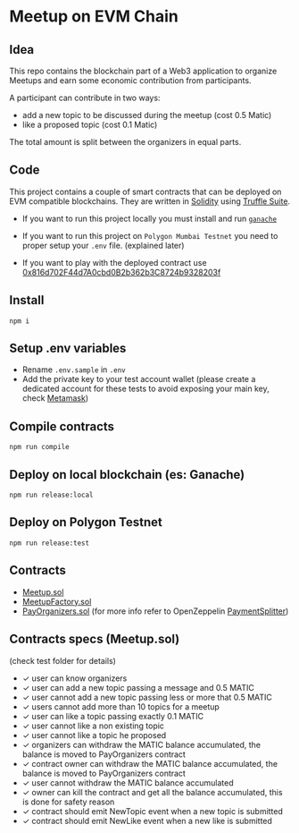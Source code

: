 # Meetup on EVM Chain

## Idea

This repo contains the blockchain part of a Web3 application to organize Meetups and earn some economic contribution from participants.

A participant can contribute in two ways:

- add a new topic to be discussed during the meetup (cost 0.5 Matic)
- like a proposed topic (cost 0.1 Matic)

The total amount is split between the organizers in equal parts.

## Code

This project contains a couple of smart contracts that can be deployed on EVM compatible blockchains. They are written in [Solidity](https://docs.soliditylang.org/en/v0.8.12/) using [Truffle Suite](https://trufflesuite.com/).

- If you want to run this project locally you must install and run [`ganache`](https://github.com/trufflesuite/ganache)

- If you want to run this project on `Polygon Mumbai Testnet` you need to proper setup your `.env` file. (explained later)

- If you want to play with the deployed contract use [0x816d702F44d7A0cbd0B2b362b3C8724b9328203f](https://mumbai.polygonscan.com/address/0x816d702F44d7A0cbd0B2b362b3C8724b9328203f)


## Install

`npm i`

## Setup .env variables

- Rename `.env.sample` in `.env`
- Add the private key to your test account wallet (please create a dedicated account for these tests to avoid exposing your main key, check [Metamask](https://metamask.io/))


## Compile contracts

`npm run compile`

## Deploy on local blockchain (es: Ganache)

`npm run release:local`

## Deploy on Polygon Testnet

`npm run release:test`
## Contracts

- [Meetup.sol](contracts/Meetup.sol)
- [MeetupFactory.sol](contracts/MeetupFactory.sol)
- [PayOrganizers.sol](contracts/PayOrganizers.sol) (for more info refer to OpenZeppelin [PaymentSplitter](https://docs.openzeppelin.com/contracts/2.x/api/payment#PaymentSplitter))
## Contracts specs (Meetup.sol)
(check test folder for details)

- ✓ user can know organizers
- ✓ user can add a new topic passing a message and 0.5 MATIC
- ✓ user cannot add a new topic passing less or more that 0.5 MATIC 
- ✓ users cannot add more than 10 topics for a meetup
- ✓ user can like a topic passing exactly 0.1 MATIC
- ✓ user cannot like a non existing topic
- ✓ user cannot like a topic he proposed
- ✓ organizers can withdraw the MATIC balance accumulated, the balance is moved to PayOrganizers contract
- ✓ contract owner can withdraw the MATIC balance accumulated, the balance is moved to PayOrganizers contract
- ✓ user cannot withdraw the MATIC balance accumulated
- ✓ owner can kill the contract and get all the balance accumulated, this is done for safety reason
- ✓ contract should emit NewTopic event when a new topic is submitted
- ✓ contract should emit NewLike event when a new like is submitted


